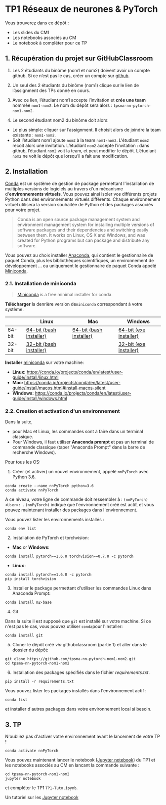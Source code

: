 # TP1 Réseaux de neurones & PyTorch

Vous trouverez dans ce dépôt :
* Les slides du CM1
* Les notebooks associés au CM
* Le notebook à compléter pour ce TP

## 1. Récupération du projet sur GitHubClassroom


1. Les 2 étudiants du binôme (nom1 et nom2) doivent avoir un compte github. Si ce n’est pas le cas, créer un compte sur [github](https://github.com).
2. Un seul des 2 étudiants du binôme (nom1) clique sur le lien de l’assignment des TPs donné en cours.

3. Avec ce lien, l’étudiant nom1 accepte l’invitation et **crée une team** nommée `nom1-nom2`. Le nom du dépôt sera alors : `tpsma-nn-pytorch-nom1-nom2`. 
4. Le second étudiant nom2 du binôme doit alors:
* Le plus simple:  cliquer sur l’assignment. Il choisit alors de joindre la team existante : `nom1-nom2`.
* Soit l’étudiant nom1 ajoute `nom2` à la team `nom1-nom2`. L'étudiant `nom2`  recoit alors une invitation. L’étudiant `nom2`  accepte l’invitation : dans github, l’étudiant `nom2`  voit la team, et peut modifier le dépôt. L’étudiant `nom2`  ne voit le dépôt que lorsqu’il a fait une modification.

## 2. Installation

[Conda](https://docs.conda.io/en/latest/) est un système de gestion de package permettant l'installation de multiples versions de logiciels au travers d'un mécanisme d'**environnements virtuels**. Vous pouvez ainsi isoler vos différents projets Python dans des environnements virtuels différents. Chaque environnement virtuel utilisera la version souhaitée de Python et des packages associés pour votre projet.

> Conda is an open source package management system and environment management system 
for installing multiple versions of software packages and their dependencies and 
switching easily between them. It works on Linux, OS X and Windows, and was created 
for Python programs but can package and distribute any software.

Vous pouvez au choix installer [Anaconda](https://www.anaconda.com/products/individual), qui contient le gestionnaire de paquet Conda, plus les bibliothèques scientifiques, un environnement de développement … ou uniquement le gestionnaire de paquet Conda appelé [Miniconda](https://docs.conda.io/en/latest/miniconda.html). 


### 2.1. Installation de miniconda

> [Miniconda](https://docs.conda.io/en/latest/miniconda.html) is a free minimal installer for conda. 

**Télécharger** la denrière version de`miniconda` correspondant à votre système.

|        | Linux | Mac | Windows | 
|--------|-------|-----|---------|
| 64-bit | [64-bit (bash installer)][lin64] | [64-bit (bash installer)][mac64] | [64-bit (exe installer)][win64]
| 32-bit | [32-bit (bash installer)][lin32] |  | [32-bit (exe installer)][win32]

[win64]: https://repo.continuum.io/miniconda/Miniconda3-latest-Windows-x86_64.exe
[win32]: https://repo.continuum.io/miniconda/Miniconda3-latest-Windows-x86.exe
[mac64]: https://repo.continuum.io/miniconda/Miniconda3-latest-MacOSX-x86_64.sh
[lin64]: https://repo.continuum.io/miniconda/Miniconda3-latest-Linux-x86_64.sh
[lin32]: https://repo.continuum.io/miniconda/Miniconda3-latest-Linux-x86.sh

**Installer** [miniconda](http://conda.pydata.org/miniconda.html) sur votre machine:

- **Linux:** https://conda.io/projects/conda/en/latest/user-guide/install/linux.html
- **Mac:** https://conda.io/projects/conda/en/latest/user-guide/install/macos.html#install-macos-silent
- **Windows:** https://conda.io/projects/conda/en/latest/user-guide/install/windows.html

### 2.2. Creation et activation d'un environnement

Dans la suite, 
* pour Mac et Linux, les commandes sont à faire dans un terminal classique. 
* Pour Windows, il faut utiliser **Anaconda prompt** et pas un terminal de commande classique (taper "Anaconda Prompt" dans la barre de recherche Windows). 

Pour tous les OS:

1. Créer (et activer) un nouvel environnement, appelé `nnPyTorch` avec Python 3.6. 

```
conda create --name nnPyTorch python=3.6
conda activate nnPyTorch
```

A ce niveau, votre ligne de commande doit ressembler à : `(nnPyTorch) <User>: `. `(nnPyTorch)` indique que l'environnement créé est actif, et vous pouvez maintenant installer des packages dans l'environnement.

Vous pouvez lister les environnements installés :
```
conda env list
```
2. Installation de PyTorch et torchvision:

-  __Mac__ or __Windows__: 
```
conda install pytorch==1.6.0 torchvision==0.7.0 -c pytorch
```
- __Linux__ : 
```
conda install pytorch==1.6.0 -c pytorch
pip install torchvision
```

3. Installer le package permettant d'utiliser les commandes Linux dans Anaconda Prompt:
```
conda install m2-base
```

4. Git

Dans la suite il est supposé que `git` est installé sur votre machine. Si ce n'est pas le cas, vous pouvez utiliser `conda`pour l'installer:
```
conda install git
```

5. Cloner le dépôt créé *via* githubclassroom (partie 1) et aller dans le dossier du dépôt:
```
git clone https://github.com/tpsma-nn-pytorch-nom1-nom2.git
cd tpsma-nn-pytorch-nom1-nom2
```


6. Installation des packages spécifiés dans le fichier *requirements.txt*.
```
pip install -r requirements.txt
```
Vous pouvez lister les packages installés dans l'environnement actif :
```
conda list
```
et installer d'autres packages dans votre environnement local si besoin.





## 3. TP

N'oubliez pas d'activer votre environnement avant le lancement de votre TP !

```
conda activate nnPyTorch
```

Vous pouvez maintenant lancer le notebook ([Jupyter notebook](https://jupyter.org)) du TP1 et les notebooks associés au CM en lancant la commande suivante :

```
cd tpsma-nn-pytorch-nom1-nom2
jupyter notebook
```
et compléter le TP1 `TP1-Tuto.ipynb`.

Un tutoriel sur les [Jupyter notebook](https://python.sdv.univ-paris-diderot.fr/18_jupyter/)
